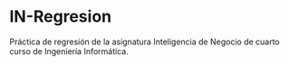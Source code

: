 # IN-Regresion
Práctica de regresión de la asignatura Inteligencia de Negocio de cuarto curso de Ingeniería Informática.
